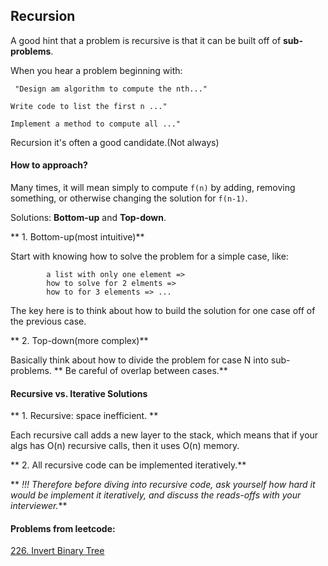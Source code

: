 ## Recursion
A good hint that a problem is recursive is that it can be built off of **sub-problems**.

When you hear a problem beginning with:

`` "Design am algorithm to compute the nth..."``

``Write code to list the first n ..."``

``Implement a method to compute all ..."``

Recursion it's often a good candidate.(Not always)

#### How to approach?

Many times, it will mean simply to compute ``f(n)`` by adding, removing something, or otherwise changing the solution for ``f(n-1)``.

Solutions: **Bottom-up** and **Top-down**.

  ** 1. Bottom-up(most intuitive)**
      
   Start with knowing how to solve the problem for a simple case, like:

            a list with only one element =>
            how to solve for 2 elments =>
            how to for 3 elements => ...
  The key here is to think about how to build the solution for one case off of the previous case.

  ** 2. Top-down(more complex)**

  Basically think about how to divide the problem for case N into sub-problems. ** Be careful of overlap between cases.**
  
#### Recursive vs. Iterative Solutions

** 1. Recursive: space inefficient. **

Each recursive call adds a new layer to  the stack, which means that if your algs has O(n) recursive calls, then it uses O(n) memory.

** 2. All recursive code can be implemented iteratively.** 

** *!!! Therefore before diving into recursive code, ask yourself how hard it would be implement it iteratively, and discuss the reads-offs with your interviewer.***

#### Problems from leetcode:
[226. Invert Binary Tree
](https://www.gitbook.com/book/ianna1009/leectcode-solution/edit#/edit/master/226.%20invert_binary_tree.md)






